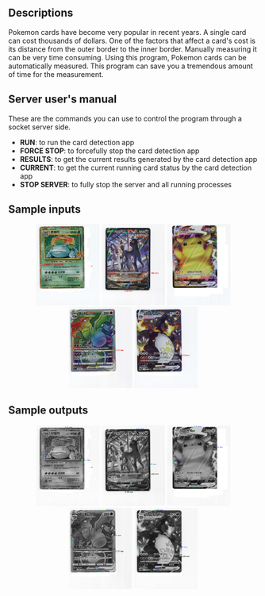 ## Descriptions

Pokemon cards have become very popular in recent years. A single card can cost thousands of dollars. One of the factors that affect a card's cost is its distance from the outer border to the inner border. Manually measuring it can be very time consuming. Using this program, Pokemon cards can be automatically measured. This program can save you a tremendous amount of time for the measurement.

## Server user's manual

These are the commands you can use to control the program through a socket server side.

- **RUN**: to run the card detection app
- **FORCE STOP**: to forcefully stop the card detection app
- **RESULTS**: to get the current results generated by the card detection app
- **CURRENT**: to get the current running card status by the card detection app
- **STOP SERVER**: to fully stop the server and all running processes

## Sample inputs
<p align="center">
	<img src="Datasets/data-fixed-detected/normal_4.jpg" width="128"/>
	<img src="Datasets/data-fixed-detected/vcard_2.jpg" width="128"/>
	<img src="Datasets/data-fixed-detected/vmax_poke_25.jpg" width="128"/>
	<img src="Datasets/data-fixed-detected/vstar_6.jpg" width="128"/>
	<img src="Datasets/data-fixed-detected/vmax_48.jpg" width="128"/>
</p>

## Sample outputs
<p align="center">
	<img src="sample outputs (better prediction)/normal_4.jpg" width="128"/>
	<img src="sample outputs (better prediction)/vcard_2.jpg" width="128"/>
	<img src="sample outputs (better prediction)/vmax_poke_25.jpg" width="128"/>
	<img src="sample outputs (better prediction)/vstar_6.jpg" width="128"/>
	<img src="sample outputs (better prediction)/vmax_48.jpg" width="128"/>
</p>